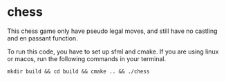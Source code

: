# chess
This chess game only have pseudo legal moves, and still have no castling and en passant function.

To run this code, you have to set up sfml and cmake.
If you are using linux or macos, run the following commands in your terminal.

`mkdir build && cd build && cmake .. && ./chess`
